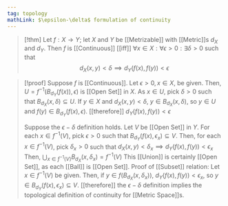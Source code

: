 ```yaml
---
tag: topology
mathLink: $\epsilon-\delta$ formulation of continuity
---
```

> [!thm]
> Let $f:X\rightarrow Y$; let $X$ and $Y$ be [[Metrizable]] with [[Metric]]s $d_X$ and $d_Y$. Then $f$ is [[Continuous]] [[iff]] $\forall x\in X:\forall \epsilon>0:\exists \delta>0$ such that
> $$d_X(x,y)<\delta\implies d_Y(f(x),f(y))<\epsilon$$

> [!proof]
> Suppose $f$ is [[Continuous]]. Let $\epsilon>0,x\in X$, be given. Then, $U=f^{-1}(B_{d_{Y}}(f(x)),\epsilon)$ is [[Open Set]] in $X$. As $x\in U$, pick $\delta>0$ such that $B_{d_X}(x,\delta)\subseteq U$. If $y\in X$ and $d_X(x,y)<\delta$, $y\in B_{d_{X}}(x,\delta)$, so $y\in U$ and $f(y)\in B_{d_Y}(f(x),\epsilon)$. [[therefore]] $d_Y(f(x),f(y))<\epsilon$
> 
> Suppose the $\epsilon-\delta$ definition holds. Let $V$ be [[Open Set]] in $Y$. For each $x\in f^{-1}(V)$, pick $\epsilon>0$ such that $B_{d_Y}(f(x),\epsilon_x)\subseteq V$. Then, for each $x\in f^{-1}(V)$, pick $\delta_x>0$ such that 
> $d_X(x,y) < \delta_x\implies d_Y(f(x),f(y))<\epsilon_x$
> Then, 
> $\bigcup_{x\in f^{-1}(V)} B_{d_{X}}(x,\delta_{x})=f^{-1}(V)$
> This [[Union]] is certainly [[Open Set]], as each [[Ball]] is [[Open Set]]. Proof of [[Subset]] relation: Let $x\in f^{-1}(V)$ be given. Then, if $y\in f(B_{d_{X}}(x, \delta_{x}))$, $d_Y(f(x), f(y))<\epsilon_x$, so $y\in B_{d_{Y}}(f(x), \epsilon_x)\subseteq V$. [[therefore]] the $\epsilon-\delta$ definition implies the topological definition of continuity for [[Metric Space]]s.
